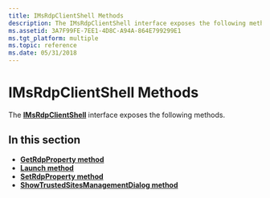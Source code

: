 ```yaml
---
title: IMsRdpClientShell Methods
description: The IMsRdpClientShell interface exposes the following methods.
ms.assetid: 3A7F99FE-7EE1-4D8C-A94A-864E799299E1
ms.tgt_platform: multiple
ms.topic: reference
ms.date: 05/31/2018
---
```


# IMsRdpClientShell Methods

The [**IMsRdpClientShell**](imsrdpclientshell.md) interface exposes the following methods.

## In this section

-   [**GetRdpProperty method**](https://msdn.microsoft.com/en-us/library/Aa381303(v=VS.85).aspx)
-   [**Launch method**](imsrdpclientshell-launch.md)
-   [**SetRdpProperty method**](https://msdn.microsoft.com/en-us/library/Aa381312(v=VS.85).aspx)
-   [**ShowTrustedSitesManagementDialog method**](imsrdpclientshell-showtrustedsitesmanagementdialog.md)

 

 




